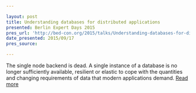 ```yaml
---

layout: post
title: Understanding databases for distributed applications
presented: Berlin Expert Days 2015
pres_url: 'http://bed-con.org/2015/talks/Understanding-databases-for-distributed-applications'
date_presented: 2015/09/17
pres_source:

---
```


 The single node backend is dead. A single instance of a database is no longer sufficiently available, resilient or elastic to cope with the quantities and changing requirements of data that modern applications demand. [Read more](http://bed-con.org/2015/talks/Understanding-databases-for-distributed-applications)